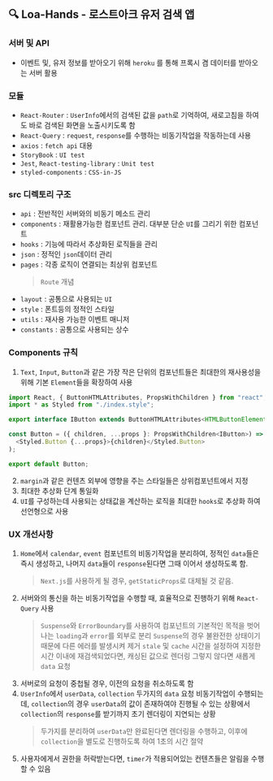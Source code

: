 ## 🔍 Loa-Hands - 로스트아크 유저 검색 앱

### 서버 및 API

- 이벤트 및, 유저 정보를 받아오기 위해 `heroku` 를 통해 프록시 겸 데이터를 받아오는 서버 활용

### 모듈

- `React-Router` : `UserInfo`에서의 검색된 값을 `path`로 기억하여, 새로고침을 하여도 바로 검색된 화면을 노출시키도록 함
- `React-Query` : `request`, `response`를 수행하는 비동기작업을 작동하는데 사용
- `axios` : `fetch api` 대용
- `StoryBook` : `UI test`
- `Jest`, `React-testing-library` : `Unit test`
- `styled-components` : `CSS-in-JS`

### src 디렉토리 구조

- `api` : 전반적인 서버와의 비동기 메소드 관리
- `components` : 재활용가능한 컴포넌트 관리. 대부분 단순 `UI`를 그리기 위한 컴포넌트
- `hooks` : 기능에 따라서 추상화된 로직들을 관리
- `json` : 정적인 `json`데이터 관리
- `pages` : 각종 로직이 연결되는 최상위 컴포넌트
  > `Route` 개념
- `layout` : 공통으로 사용되는 `UI`
- `style` : 폰트등의 정적인 스타일
- `utils` : 재사용 가능한 이벤트 매니저
- `constants` : 공통으로 사용되는 상수

### Components 규칙

1. `Text`, `Input`, `Button`과 같은 가장 작은 단위의 컴포넌트들은 최대한의 재사용성을 위해 기본 `Element`들을 확장하여 사용

```js
import React, { ButtonHTMLAttributes, PropsWithChildren } from "react";
import * as Styled from "./index.style";

export interface IButton extends ButtonHTMLAttributes<HTMLButtonElement> {}

const Button = ({ children, ...props }: PropsWithChildren<IButton>) => (
  <Styled.Button {...props}>{children}</Styled.Button>
);

export default Button;
```

2. `margin`과 같은 컨텐츠 외부에 영향을 주는 스타일들은 상위컴포넌트에서 지정
3. 최대한 추상화 단계 통일화
4. `UI`를 구성하는데 사용되는 상태값을 계산하는 로직을 최대한 `hooks`로 추상화 하여 선언형으로 사용

### UX 개선사항

1. `Home`에서 `calendar`, `event` 컴포넌트의 비동기작업을 분리하여, 정적인 `data`들은 즉시 생성하고, 나머지 `data`들이 `response`된다면 그때 이어서 생성하도록 함.
   > `Next.js`를 사용하게 될 경우, `getStaticProps`로 대체될 것 같음.
2. 서버와의 통신을 하는 비동기작업을 수행할 때, 효율적으로 진행하기 위해 `React-Query` 사용
   > `Suspense`와 `ErrorBoundary`를 사용하여 컴포넌트의 기본적인 목적을 벗어나는 `loading`과 `error`를 외부로 분리
   > `Suspense`의 경우 불완전한 상태이기 때문에 다른 에러를 발생시켜 제거
   > `stale` 및 `cache` 시간을 설정하여 지정한 시간 이내에 재검색되었다면, 캐싱된 값으로 렌더링 그렇지 않다면 새롭게 `data` 요청
3. 서버로의 요청이 중첩될 경우, 이전의 요청을 취소하도록 함
4. `UserInfo`에서 `userData`, `collection` 두가지의 `data` 요청 비동기작업이 수행되는데, `collection`의 경우 `userData`의 값이 존재하여야 진행될 수 있는 상황에서 `collection`의 `response`를 받기까지 초기 렌더링이 지연되는 상황
   > 두가지를 분리하여 `userData`만 완료된다면 렌더링을 수행하고, 이후에 `collection`을 별도로 진행하도록 하여 1초의 시간 절약
5. 사용자에게서 권한을 허락받는다면, `timer`가 적용되어있는 컨텐츠들은 알림을 수행할 수 있음

